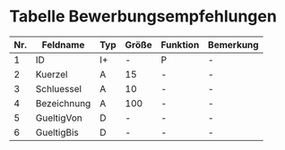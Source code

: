 # Tabelle Bewerbungsempfehlungen

Nr.|Feldname|Typ|Größe|Funktion|Bemerkung
---|---|---|---|---|---
1|ID|I+|-|P  |-
2|Kuerzel|A|15|-|-
3|Schluessel|A|10|-|-
4|Bezeichnung|A|100|-|-
5|GueltigVon|D|-|-|-
6|GueltigBis|D|    -|-|-
